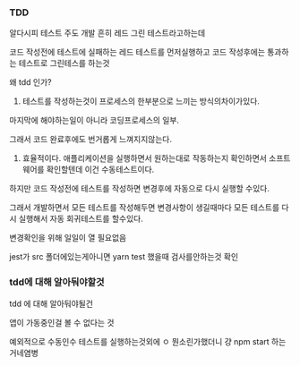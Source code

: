 ### TDD

알다시피 테스트 주도 개발
흔히 레드 그린 테스트라고하는데

코드 작성전에 테스트에 실패하는 레드 테스트를 먼저실행하고 코드 작성후에는 통과하는 테스트로 그린테스를 하는것

왜 tdd 인가?

1. 테스트를 작성하는것이 프로세스의 한부분으로 느끼는 방식의차이가있다.

마지막에 해야하는일이 아니라 코딩프로세스의 일부.

그래서 코드 완료후에도 번거롭게 느껴지지않는다.

1. 효율적이다. 애플리케이션을 실행하면서 원하는대로 작동하는지 확인하면서 소프트웨어를 확인할텐데 이건 수동테스트이다.

하지만 코드 작성전에 테스트를 작성하면 변경후에 자동으로 다시 실행할 수있다.

그래서 개발하면서 모든 테스트를 작성해두면 변경사항이 생길때마다 모든 테스트를 다시 실행해서 자동 회귀테스트를 할수있다.

변경확인을 위해 일일이 열 필요없음

jest가 src 폴더에있는게아니면 yarn test 했을때 검사를안하는것 확인

### tdd에 대해 알아둬야할것

tdd 에 대해 알아둬야될건

앱이 가동중인걸 볼 수 없다는 것

예외적으로 수동인수 테스트를 실행하는것외에 ㅇ 뭔소린가했더니 걍 npm start 하는거네염병
